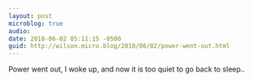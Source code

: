 ```yaml
---
layout: post
microblog: true
audio: 
date: 2018-06-02 05:11:15 -0500
guid: http://wilson.micro.blog/2018/06/02/power-went-out.html
---
```

Power went out, I woke up, and now it is too quiet to go back to sleep..
